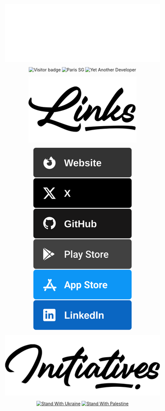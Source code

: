 <div align="center" style="text-align: center">

[![Header image](/images/header.svg)](https://skyost.eu)

![Visitor badge](https://visitor-badge.laobi.icu/badge?page_id=skyost.skyost&right_color=green)
![Paris SG](https://img.shields.io/badge/psg-supporter-blue)
![Yet Another Developer](https://img.shields.io/badge/yet%20another%20developer-yes-green)

![Links](/images/links.svg)

[![Website](images/social/website.svg)](https://skyost.eu)
[![Twitter](images/social/twitter.svg)](https://x.com/Skyost)
[![Github](images/social/github.svg)](https://github.com/Skyost)
[![Play Store](images/social/play-store.svg)](https://play.google.com/store/apps/dev?id=9192910026538664281)
[![App Store](images/social/app-store.svg)](https://itunes.apple.com/us/developer/hugo-delaunay/id1456648264)
[![LinkedIn](images/social/linkedin.svg)](https://www.linkedin.com/in/hugodelaunay/)

![Initiatives](/images/initiatives.svg)

[![Stand With Ukraine](https://img.shields.io/badge/stand_with_Ukraine-yellow)](https://stand-with-ukraine.pp.ua)
[![Stand With Palestine](https://img.shields.io/badge/stand_with_Palestine-red)](https://humanappeal.org.uk/appeals/gaza-emergency-appeal)

</div>

